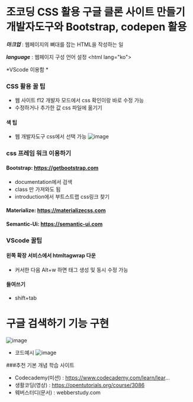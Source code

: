 # 조코딩 CSS 활용 구글 클론 사이트 만들기 개발자도구와 Bootstrap, codepen 활용


***마크업*** 
: 웹페이지의 뼈대를 잡는 HTML을 작성하는 일

***language***
: 웹페이지 구성 언어 설정
<html lang="ko">

*VScode 이용함 *

### CSS  활용 꿀 팁
- 웹 사이트 f12 개발자 모드에서 css 확인이랑 바로 수정 가능
- 수정하거나 추가한 값 css 파일에 옮기기
#### 색 팁
- 웹 개발자도구 css에서 선택 가능
![image](https://user-images.githubusercontent.com/62229967/104088641-b71dc980-52ab-11eb-950c-eb2b330ff641.png)

### css 프레임 워크 이용하기
#### Bootstrap: https://getbootstrap.com
- documentation에서 검색 
- class 만 가져와도 됨
- introduction에서 부트스트랩 css링크 찾기

#### Materialize: https://materializecss.com

#### Semantic-Ui: https://semantic-ui.com 




### VScode 꿀팁
#### 왼쪽 확장 서비스에서 htmltagwrap 다운
- 커서한 다음 Alt+w 하면 태그 생성 및 동시 수정 가능
#### 들여쓰기
- shift+tab


# 구글 검색하기 기능 구현
![image](https://user-images.githubusercontent.com/62229967/104088698-0a901780-52ac-11eb-9a54-c673b94db997.png)

- 코드예시
![image](https://user-images.githubusercontent.com/62229967/104088755-5b077500-52ac-11eb-8781-e0af5e24a68f.png)



###추천 기본 개념 학습 사이트
- Codecademy(미션) : https://www.codecademy.com/learn/lear...
- 생활코딩(영상) : https://opentutorials.org/course/3086
- 웨버스터디(문서) : webberstudy.com
    


